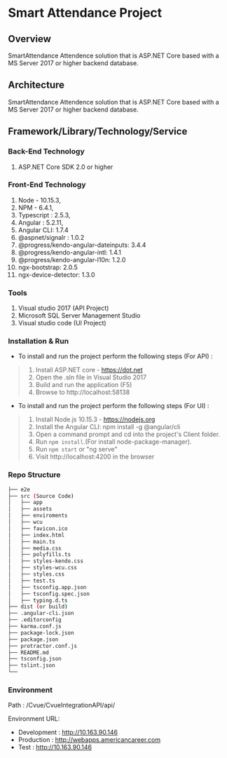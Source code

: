 # Smart Attendance Project


## Overview
SmartAttendance Attendence solution that is ASP.NET Core based with a MS Server 2017 or higher backend database.


## Architecture
SmartAttendance Attendence solution that is ASP.NET Core based with a MS Server 2017 or higher backend database.


## Framework/Library/Technology/Service

### Back-End Technology
1. ASP.NET Core SDK 2.0 or higher

### Front-End Technology
1. Node - 10.15.3,
1. NPM - 6.4.1,
1. Typescript : 2.5.3,
1. Angular : 5.2.11,
1. Angular CLI: 1.7.4
1. @aspnet/signalr : 1.0.2
1. @progress/kendo-angular-dateinputs: 3.4.4
1. @progress/kendo-angular-intl: 1.4.1
1. @progress/kendo-angular-l10n: 1.2.0
1. ngx-bootstrap: 2.0.5
1. ngx-device-detector: 1.3.0

### Tools
1. Visual studio 2017 (API Project)
1. Microsoft SQL Server Management Studio 
1. Visual studio code (UI Project)

### Installation & Run
* To install and run the project perform the following steps (For API) :
> 1. Install ASP.NET core - https://dot.net
> 1. Open the .sln file in Visual Studio 2017
> 1. Build and run the application (F5)
> 1. Browse to http://localhost:58138
* To install and run the project perform the following steps (For UI) :
> 1. Install Node.js 10.15.3 - https://nodejs.org
> 1. Install the Angular CLI: npm install -g @angular/cli
> 1. Open a command prompt and cd into the project's Client folder.
> 1. Run `npm install`.(For install node-package-manager).
> 1. Run `npm start` or "ng serve" 
> 1. Visit http://localhost:4200 in the browser

### Repo Structure
```bash
├── e2e
├── src (Source Code)
│   ├── app
│   ├── assets
│   ├── enviroments
│   ├── wcu
│   ├── favicon.ico
│   ├── index.html
│   ├── main.ts
│   ├── media.css
│   ├── polyfills.ts
│   ├── styles-kendo.css
│   ├── styles-wcu.css
│   ├── styles.css
│   ├── test.ts
│   ├── tsconfig.app.json
│   ├── tsconfig.spec.json
│   ├── typing.d.ts
├── dist (or build)
├── .angular-cli.json
├── .editorconfig
├── karma.conf.js
├── package-lock.json
├── package.json
├── protractor.conf.js
├── README.md
├── tsconfig.json
├── tslint.json
└── 
```

### Environment 
Path : /Cvue/CvueIntegrationAPI/api/

Environment URL:
* Development :  http://10.163.90.146
* Production : http://webapps.americancareer.com
* Test : http://10.163.90.146

